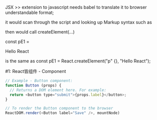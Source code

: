 JSX >> extension to javascript
needs babel to translate it to browser understandable format;

it would scan through the script and looking up Markup syntax such as <p> </p> 
then would call createElement(...)

const pE1 = <p>Hello React </p> 
is the same as 
const pE1 = React.createElement("p" {}, "Hello React");

#1: React皆组件 - Component
```javascript
// Example - Button component:
function Button (props) {
  // Returns a DOM element here. For example:
  return <button type="submit">{props.label}</button>;
}

// To render the Button component to the browser
ReactDOM.render(<Button label="Save" />, mountNode)
```